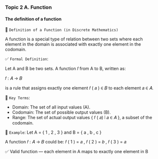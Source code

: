 ### Topic 2 A. Function

#### The definition of a function

📘 `Definition of a Function (in Discrete Mathematics)`

A function is a special type of relation between two sets where each element in the domain is associated with exactly one element in the codomain.

✅ `Formal Definition`:

Let A and B be two sets. A function 𝑓 from A to B, written as:

𝑓 : 𝐴 → 𝐵

is a rule that assigns exactly one element 𝑓 ( 𝑎 ) ∈ 𝐵 to each element 𝑎 ∈ 𝐴.

🔷 `Key Terms`:

- Domain: The set of all input values (A).
- Codomain: The set of possible output values (B).
- Range: The set of actual output values { 𝑓 ( 𝑎) ∣ 𝑎 ∈ 𝐴 }, a subset of the codomain.

🧠 `Example`:
Let A = { 1 , 2 , 3 } and B = { a , b , c }

A function 𝑓 : 𝐴 → 𝐵 could be:
𝑓 ( 1 ) = 𝑎 , 𝑓 ( 2 ) = 𝑏 , 𝑓 ( 3 ) = 𝑎

✅ Valid function — each element in A maps to exactly one element in B
